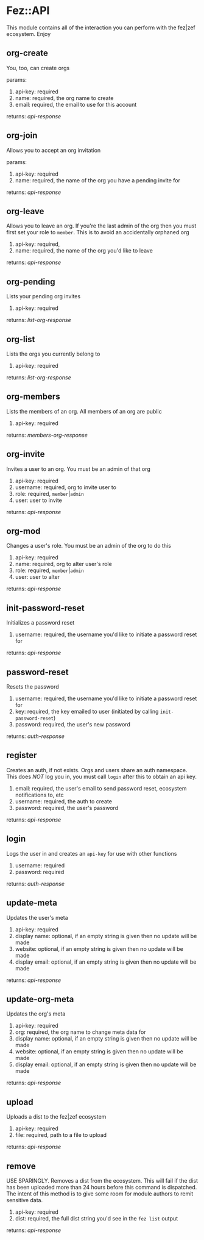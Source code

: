 [//]: <> (THIS FILE IS AUTOGENERATED, DO NOT EDIT - 2023-01-30T20:05:59.857022-05:00)

# Fez::API

This module contains all of the interaction you can perform with the fez|zef ecosystem.  Enjoy

## org-create

You, too, can create orgs

params:

1. api-key: required
1. name: required, the org name to create
1. email: required, the email to use for this account

returns: _api-response_

## org-join

Allows you to accept an org invitation

params:

1. api-key: required
1. name: required, the name of the org you have a pending invite for

returns: _api-response_

## org-leave

Allows you to leave an org.  If you're the last admin of the org then you must first set your role to `member`.  This is to avoid an accidentally orphaned org

1. api-key: required,
1. name: required, the name of the org you'd like to leave

returns: _api-response_

## org-pending

Lists your pending org invites

1. api-key: required

returns: _list-org-response_

## org-list

Lists the orgs you currently belong to

1. api-key: required

returns: _list-org-response_

## org-members

Lists the members of an org.  All members of an org are public

1. api-key: required

returns: _members-org-response_

## org-invite

Invites a user to an org.  You must be an admin of that org

1. api-key: required
1. username: required, org to invite user to
1. role: required, `member`|`admin`
1. user: user to invite

returns: _api-response_

## org-mod

Changes a user's role.  You must be an admin of the org to do this

1. api-key: required
1. name: required, org to alter user's role
1. role: required, `member`|`admin`
1. user: user to alter

returns: _api-response_

## init-password-reset

Initializes a password reset

1. username: required, the username you'd like to initiate a password reset for

returns: _api-response_

## password-reset

Resets the password

1. username: required, the username you'd like to initiate a password reset for
1. key: required, the key emailed to user (initiated by calling `init-password-reset`)
1. password: required, the user's new password

returns: _auth-response_

## register

Creates an auth, if not exists.  Orgs and users share an auth namespace.  This does *NOT* log you in, you
must call `login` after this to obtain an api key.

1. email: required, the user's email to send password reset, ecosystem notifications to, etc
1. username: required, the auth to create
1. password: required, the user's password

returns: _api-response_

## login

Logs the user in and creates an `api-key` for use with other functions

1. username: required
1. password: required

returns: _auth-response_

## update-meta

Updates the user's meta

1. api-key: required
1. display name: optional, if an empty string is given then no update will be made
1. website: optional, if an empty string is given then no update will be made
1. display email: optional, if an empty string is given then no update will be made

returns: _api-response_

## update-org-meta

Updates the org's meta

1. api-key: required
1. org: required, the org name to change meta data for
1. display name: optional, if an empty string is given then no update will be made
1. website: optional, if an empty string is given then no update will be made
1. display email: optional, if an empty string is given then no update will be made

returns: _api-response_

## upload

Uploads a dist to the fez|zef ecosystem

1. api-key: required
1. file: required, path to a file to upload

returns: _api-response_

## remove

USE SPARINGLY.  Removes a dist from the ecosystem. This will fail if the dist has been uploaded more than 24 hours before
this command is dispatched.  The intent of this method is to give some room for module authors to remit sensitive data.

1. api-key: required
1. dist: required, the full dist string you'd see in the `fez list` output

returns: _api-response_